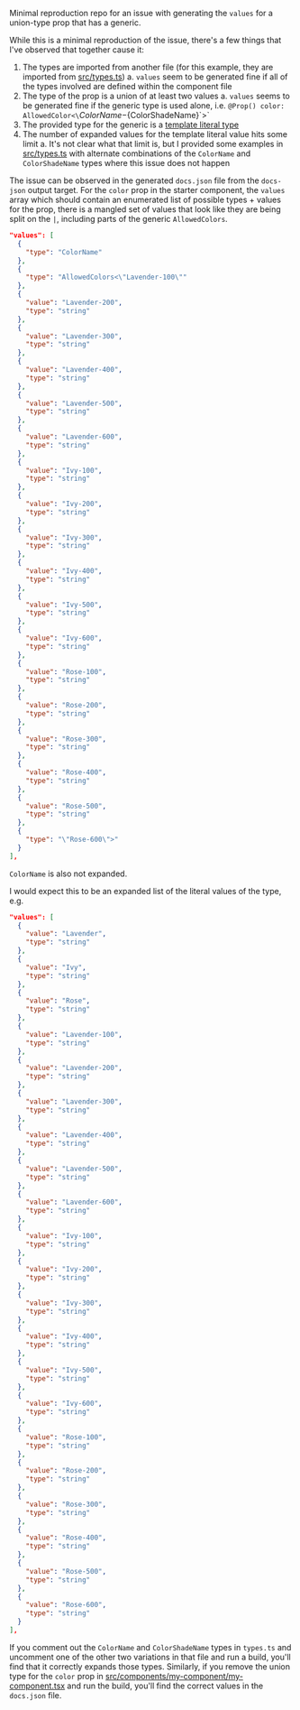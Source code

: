Minimal reproduction repo for an issue with generating the `values` for a union-type prop that has a generic.

While this is a minimal reproduction of the issue, there's a few things that I've observed that together cause it:

1. The types are imported from another file (for this example, they are imported from [src/types.ts](./src/types.ts))
   a. `values` seem to be generated fine if all of the types involved are defined within the component file
1. The type of the prop is a union of at least two values
   a. `values` seems to be generated fine if the generic type is used alone, i.e. `@Prop() color: AllowedColor<\`${ColorName}-${ColorShadeName}\`>`
1. The provided type for the generic is a [template literal type](https://www.typescriptlang.org/docs/handbook/2/template-literal-types.html)
1. The number of expanded values for the template literal value hits some limit
   a. It's not clear what that limit is, but I provided some examples in [src/types.ts](./src/types.ts) with alternate combinations of the `ColorName` and `ColorShadeName` types where this issue does not happen

The issue can be observed in the generated `docs.json` file from the `docs-json` output target. For the `color` prop in the starter component, the `values` array which should contain an enumerated list of possible types + values for the prop, there is a mangled set of values that look like they are being split on the `|`, including parts of the generic `AllowedColors`.

```json
"values": [
  {
    "type": "ColorName"
  },
  {
    "type": "AllowedColors<\"Lavender-100\""
  },
  {
    "value": "Lavender-200",
    "type": "string"
  },
  {
    "value": "Lavender-300",
    "type": "string"
  },
  {
    "value": "Lavender-400",
    "type": "string"
  },
  {
    "value": "Lavender-500",
    "type": "string"
  },
  {
    "value": "Lavender-600",
    "type": "string"
  },
  {
    "value": "Ivy-100",
    "type": "string"
  },
  {
    "value": "Ivy-200",
    "type": "string"
  },
  {
    "value": "Ivy-300",
    "type": "string"
  },
  {
    "value": "Ivy-400",
    "type": "string"
  },
  {
    "value": "Ivy-500",
    "type": "string"
  },
  {
    "value": "Ivy-600",
    "type": "string"
  },
  {
    "value": "Rose-100",
    "type": "string"
  },
  {
    "value": "Rose-200",
    "type": "string"
  },
  {
    "value": "Rose-300",
    "type": "string"
  },
  {
    "value": "Rose-400",
    "type": "string"
  },
  {
    "value": "Rose-500",
    "type": "string"
  },
  {
    "type": "\"Rose-600\">"
  }
],
```

`ColorName` is also not expanded.

I would expect this to be an expanded list of the literal values of the type, e.g.

```json
"values": [
  {
    "value": "Lavender",
    "type": "string"
  },
  {
    "value": "Ivy",
    "type": "string"
  },
  {
    "value": "Rose",
    "type": "string"
  },
  {
    "value": "Lavender-100",
    "type": "string"
  },
  {
    "value": "Lavender-200",
    "type": "string"
  },
  {
    "value": "Lavender-300",
    "type": "string"
  },
  {
    "value": "Lavender-400",
    "type": "string"
  },
  {
    "value": "Lavender-500",
    "type": "string"
  },
  {
    "value": "Lavender-600",
    "type": "string"
  },
  {
    "value": "Ivy-100",
    "type": "string"
  },
  {
    "value": "Ivy-200",
    "type": "string"
  },
  {
    "value": "Ivy-300",
    "type": "string"
  },
  {
    "value": "Ivy-400",
    "type": "string"
  },
  {
    "value": "Ivy-500",
    "type": "string"
  },
  {
    "value": "Ivy-600",
    "type": "string"
  },
  {
    "value": "Rose-100",
    "type": "string"
  },
  {
    "value": "Rose-200",
    "type": "string"
  },
  {
    "value": "Rose-300",
    "type": "string"
  },
  {
    "value": "Rose-400",
    "type": "string"
  },
  {
    "value": "Rose-500",
    "type": "string"
  },
  {
    "value": "Rose-600",
    "type": "string"
  }
],
```

If you comment out the `ColorName` and `ColorShadeName` types in `types.ts` and uncomment one of the other two variations in that file and run a build, you'll find that it correctly expands those types. Similarly, if you remove the union type for the `color` prop in [src/components/my-component/my-component.tsx](./src/components/my-component/my-component.tsx) and run the build, you'll find the correct values in the `docs.json` file.
